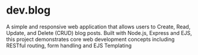 # dev.blog
A simple and responsive web application that allows users to Create, Read, Update, and Delete (CRUD) blog posts. Built with Node.js, Express and EJS, this project demonstrates core web development concepts including RESTful routing, form handling and EJS Templating

